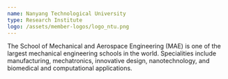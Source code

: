 ```yaml
---
name: Nanyang Technological University
type: Research Institute
logo: /assets/member-logos/logo_ntu.png
---
```

The School of Mechanical and Aerospace Engineering (MAE) is one of the largest mechanical engineering schools in the world. Specialities include manufacturing, mechatronics, innovative design, nanotechnology, and biomedical and computational applications.